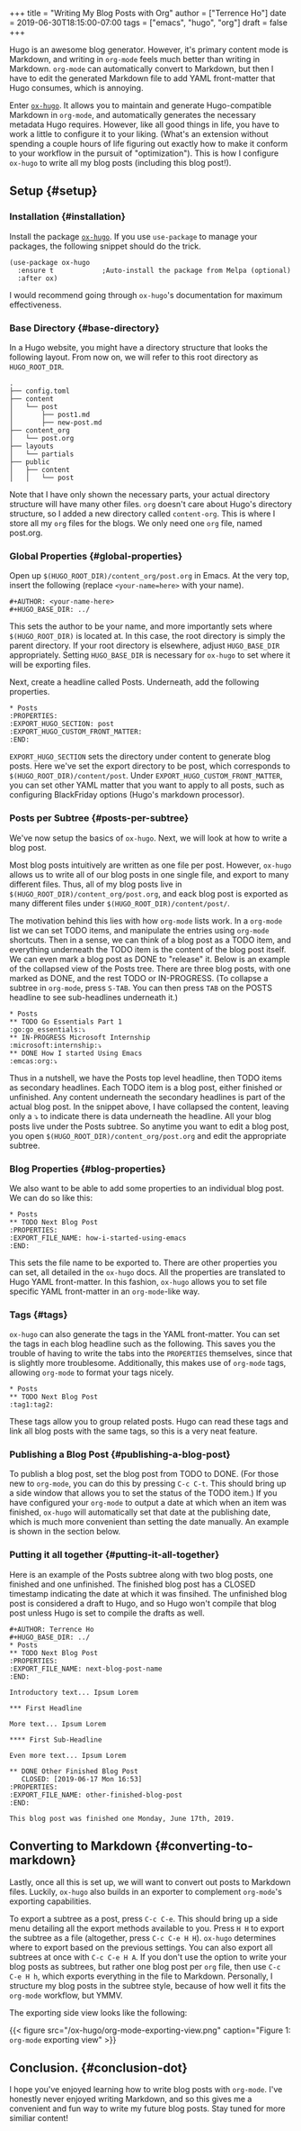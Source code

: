 +++
title = "Writing My Blog Posts with Org"
author = ["Terrence Ho"]
date = 2019-06-30T18:15:00-07:00
tags = ["emacs", "hugo", "org"]
draft = false
+++

Hugo is an awesome blog generator. However, it's primary content mode is
Markdown, and writing in `org-mode` feels much better than writing in Markdown.
`org-mode` can automatically convert to Markdown, but then I have to edit the
generated Markdown file to add YAML front-matter that Hugo consumes, which is
annoying.

Enter [`ox-hugo`](https://www.gnu.org/software/emacs/). It allows you to maintain and generate Hugo-compatible Markdown
in `org-mode`, and automatically generates the necessary metadata Hugo requires.
However, like all good things in life, you have to work a little to configure it
to your liking. (What's an extension without spending a couple hours of life
figuring out exactly how to make it conform to your workflow in the pursuit of
"optimization"). This is how I configure `ox-hugo` to write all my blog posts
(including this blog post!).


## Setup {#setup}


### Installation {#installation}

Install the package [`ox-hugo`](https://ox-hugo.scripter.co/). If you use `use-package` to manage your packages,
the following snippet should do the trick.

```emacs-lisp
(use-package ox-hugo
  :ensure t            ;Auto-install the package from Melpa (optional)
  :after ox)
```

I would recommend going through `ox-hugo`'s documentation for maximum
effectiveness.


### Base Directory {#base-directory}

In a Hugo website, you might have a directory structure that looks the following
layout. From now on, we will refer to this root directory as `HUGO_ROOT_DIR`.

```text
.
├── config.toml
├── content
│   └── post
│       ├── post1.md
│       ├── new-post.md
├── content_org
│   └── post.org
├── layouts
│   └── partials
├── public
│   ├── content
│   │   └── post
```

Note that I have only shown the necessary parts, your actual directory structure
will have many other files. `org` doesn't care about Hugo's directory structure,
so I added a new directory called `content-org`. This is where I store all my
`org` files for the blogs. We only need one `org` file, named post.org.


### Global Properties {#global-properties}

Open up `$(HUGO_ROOT_DIR)/content_org/post.org` in Emacs. At the very top,
insert the following (replace `<your-name=here>` with your name).

```text
#+AUTHOR: <your-name-here>
#+HUGO_BASE_DIR: ../
```

This sets the author to be your name, and more importantly sets where
`$(HUGO_ROOT_DIR)` is located at. In this case, the root directory is simply the
parent directory. If your root directory is elsewhere, adjust `HUGO_BASE_DIR`
appropriately. Setting `HUGO_BASE_DIR` is necessary for `ox-hugo` to set where
it will be exporting files.

Next, create a headline called Posts. Underneath, add the following properties.

```text
* Posts
:PROPERTIES:
:EXPORT_HUGO_SECTION: post
:EXPORT_HUGO_CUSTOM_FRONT_MATTER:
:END:
```

`EXPORT_HUGO_SECTION` sets the directory under content to generate blog posts.
Here we've set the export directory to be post, which corresponds to
`$(HUGO_ROOT_DIR)/content/post`. Under `EXPORT_HUGO_CUSTOM_FRONT_MATTER`, you
can set other YAML matter that you want to apply to all posts, such as
configuring BlackFriday options (Hugo's markdown processor).


### Posts per Subtree {#posts-per-subtree}

We've now setup the basics of `ox-hugo`. Next, we will look at how to write a
blog post.

Most blog posts intuitively are written as one file per post. However, `ox-hugo`
allows us to write all of our blog posts in one single file, and export to many
different files. Thus, all of my blog posts live in
`$(HUGO_ROOT_DIR)/content_org/post.org`, and eack blog post is exported as many
different files under `$(HUGO_ROOT_DIR)/content/post/`.

The motivation behind this lies with how `org-mode` lists work. In a `org-mode`
list we can set TODO items, and manipulate the entries using `org-mode`
shortcuts. Then in a sense, we can think of a blog post as a TODO item, and
everything underneath the TODO item is the content of the blog post itself. We
can even mark a blog post as DONE to "release" it. Below is an example of the
collapsed view of the Posts tree. There are three blog posts, with one marked
as DONE, and the rest TODO or IN-PROGRESS. (To collapse a subtree in `org-mode`,
press `S-TAB`. You can then press `TAB` on the POSTS headline to see
sub-headlines underneath it.)

```text
* Posts
** TODO Go Essentials Part 1                               :go:go_essentials:⤵
** IN-PROGRESS Microsoft Internship                    :microsoft:internship:⤵
** DONE How I started Using Emacs                                 :emcas:org:⤵
```

Thus in a nutshell, we have the Posts top level headline, then TODO items as
secondary headlines. Each TODO item is a blog post, either finished or
unfinished. Any content underneath the secondary headlines is part of the actual
blog post. In the snippet above, I have collapsed the content, leaving only a ⤵
to indicate there is data underneath the headline. All your blog posts live
under the Posts subtree. So anytime you want to edit a blog post, you open
`$(HUGO_ROOT_DIR)/content_org/post.org` and edit the appropriate subtree.


### Blog Properties {#blog-properties}

We also want to be able to add some properties to an individual blog post. We
can do so like this:

```text
* Posts
** TODO Next Blog Post
:PROPERTIES:
:EXPORT_FILE_NAME: how-i-started-using-emacs
:END:
```

This sets the file name to be exported to. There are other properties you can
set, all detailed in the `ox-hugo` docs. All the properties are translated to
Hugo YAML front-matter. In this fashion, `ox-hugo` allows you to set file
specific YAML front-matter in an `org-mode`-like way.


### Tags {#tags}

`ox-hugo` can also generate the tags in the YAML front-matter. You can set the
tags in each blog headline such as the following. This saves you the trouble of
having to write the tabs into the `PROPERTIES` themselves, since that is
slightly more troublesome. Additionally, this makes use of `org-mode` tags,
allowing `org-mode` to format your tags nicely.

```text
* Posts
** TODO Next Blog Post                                           :tag1:tag2:
```

These tags allow you to group related posts. Hugo can read these tags and link
all blog posts with the same tags, so this is a very neat feature.


### Publishing a Blog Post {#publishing-a-blog-post}

To publish a blog post, set the blog post from TODO to DONE. (For those new to
`org-mode`, you can do this by pressing `C-c C-t`. This should bring up a side
window that allows you to set the status of the TODO item.) If you have
configured your `org-mode` to output a date at which when an item was finished,
`ox-hugo` will automatically set that date at the publishing date, which is much
more convenient than setting the date manually. An example is shown in the
section below.


### Putting it all together {#putting-it-all-together}

Here is an example of the Posts subtree along with two blog posts, one finished
and one unfinished. The finished blog post has a CLOSED timestamp indicating the
date at which it was finsihed. The unfinished blog post is considered a draft to
Hugo, and so Hugo won't compile that blog post unless Hugo is set to compile the
drafts as well.

```text
#+AUTHOR: Terrence Ho
#+HUGO_BASE_DIR: ../
* Posts
** TODO Next Blog Post
:PROPERTIES:
:EXPORT_FILE_NAME: next-blog-post-name
:END:

Introductory text... Ipsum Lorem

*** First Headline

More text... Ipsum Lorem

**** First Sub-Headline

Even more text... Ipsum Lorem

** DONE Other Finished Blog Post
   CLOSED: [2019-06-17 Mon 16:53]
:PROPERTIES:
:EXPORT_FILE_NAME: other-finished-blog-post
:END:

This blog post was finished one Monday, June 17th, 2019.
```


## Converting to Markdown {#converting-to-markdown}

Lastly, once all this is set up, we will want to convert out posts to Markdown
files. Luckily, `ox-hugo` also builds in an exporter to complement `org-mode`'s
exporting capabilities.

To export a subtree as a post, press `C-c C-e`. This should bring up a side menu
detailing all the export methods available to you. Press `H H` to export the
subtree as a file (altogether, press `C-c C-e H H`). `ox-hugo` determines where
to export based on the previous settings. You can also export all subtrees at
once with `C-c C-e H A`. If you don't use the option to write your blog posts as
subtrees, but rather one blog post per `org` file, then use `C-c C-e H h`, which
exports everything in the file to Markdown. Personally, I structure my blog
posts in the subtree style, because of how well it fits the `org-mode` workflow,
but YMMV.

The exporting side view looks like the following:

<a id="org8b629a3"></a>

{{< figure src="/ox-hugo/org-mode-exporting-view.png" caption="Figure 1: `org-mode` exporting view" >}}


## Conclusion. {#conclusion-dot}

I hope you've enjoyed learning how to write blog posts with `org-mode`. I've
honestly never enjoyed writing Markdown, and so this gives me a convenient and
fun way to write my future blog posts. Stay tuned for more similiar content!
